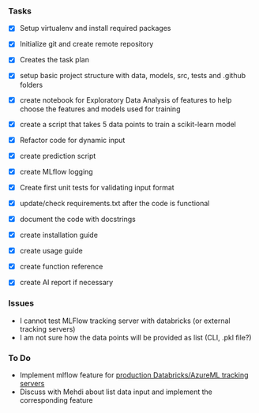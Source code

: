 ### Tasks
- [X] Setup virtualenv and install required packages
- [X] Initialize git and create remote repository
- [X] Creates the task plan
- [X] setup basic project structure with data, models, src, tests and .github
folders
- [X] create notebook for Exploratory Data Analysis of features to help choose
the features and models used for training
- [X] create a script that takes 5 data points to train a scikit-learn model
- [X] Refactor code for dynamic input
- [X] create prediction script
- [X] create MLflow logging
- [X] Create first unit tests for validating input format
- [X] update/check requirements.txt after the code is functional
- [X] document the code with docstrings
- [X] create installation guide
- [X] create usage guide
- [X] create function reference
- [X] create AI report if necessary


### Issues
- I cannot test MLFlow tracking server with databricks (or external tracking servers)
- I am not sure how the data points will be provided as list (CLI, .pkl file?)

### To Do
- Implement mlflow feature for [production Databricks/AzureML tracking servers](https://mlflow.org/docs/latest/ml/getting-started/tracking-server-overview/#method-3-use-production-hosted-tracking-server)
- Discuss with Mehdi about list data input and implement the corresponding feature
